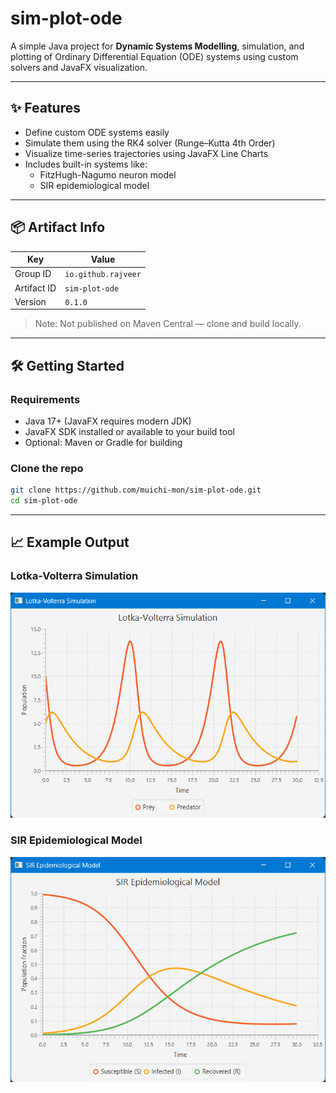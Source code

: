 # sim-plot-ode

A simple Java project for **Dynamic Systems Modelling**, simulation, and plotting of Ordinary Differential Equation (ODE) systems using custom solvers and JavaFX visualization.

---

## ✨ Features

- Define custom ODE systems easily
- Simulate them using the RK4 solver (Runge–Kutta 4th Order)
- Visualize time-series trajectories using JavaFX Line Charts
- Includes built-in systems like:
  - FitzHugh-Nagumo neuron model
  - SIR epidemiological model

---

## 📦 Artifact Info

| Key         | Value                  |
|-------------|------------------------|
| Group ID    | `io.github.rajveer`    |
| Artifact ID | `sim-plot-ode`         |
| Version     | `0.1.0`                |

> Note: Not published on Maven Central — clone and build locally.

---

## 🛠️ Getting Started

### Requirements

- Java 17+ (JavaFX requires modern JDK)
- JavaFX SDK installed or available to your build tool
- Optional: Maven or Gradle for building

### Clone the repo

```bash
git clone https://github.com/muichi-mon/sim-plot-ode.git
cd sim-plot-ode
```

---

## 📈 Example Output

### Lotka-Volterra Simulation
![Lotka-Volterra Plot](src/main/resources/io/github/rajveer/simplotode/images/lotka-volterra-plot.png)

### SIR Epidemiological Model
![SIR Plot](src/main/resources/io/github/rajveer/simplotode/images/sir-plot.png)

